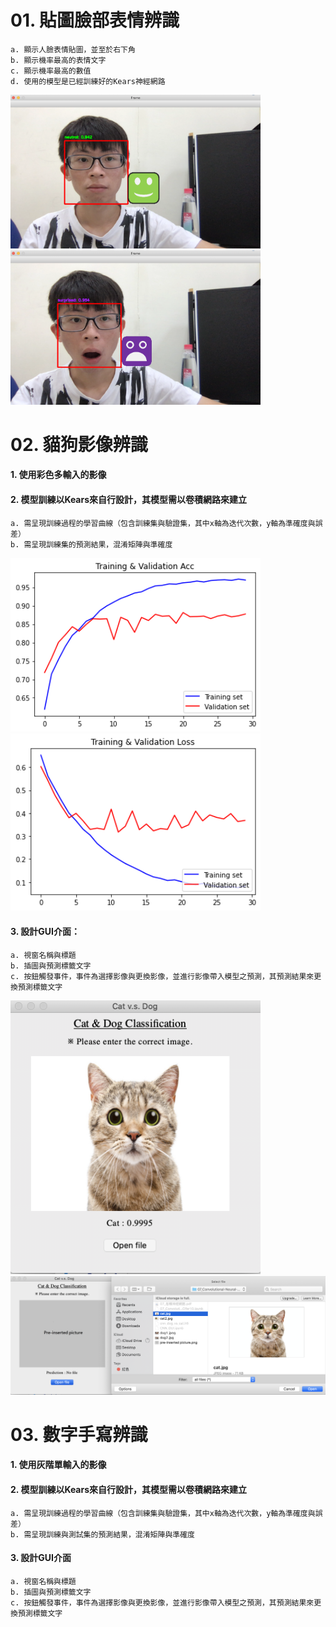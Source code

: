 # 01. 貼圖臉部表情辨識
    a. 顯示人臉表情貼圖，並至於右下角
    b. 顯示機率最高的表情文字
    c. 顯示機率最高的數值
    d. 使用的模型是已經訓練好的Kears神經網路

<img src="https://raw.githubusercontent.com/j82887/Face-Detection/master/00_Image/homework_1014_Fer_01.png" width="400">   <img src="https://raw.githubusercontent.com/j82887/Face-Detection/master/00_Image/homework_1014_Fer_02.png" width="400">

# 02. 貓狗影像辨識
#### 1. 使用彩色多輸入的影像
#### 2. 模型訓練以Kears來自行設計，其模型需以卷積網路來建立
    a. 需呈現訓練過程的學習曲線（包含訓練集與驗證集，其中x軸為迭代次數，y軸為準確度與誤差）
    b. 需呈現訓練集的預測結果，混淆矩陣與準確度

<img src="https://raw.githubusercontent.com/j82887/Face-Detection/master/00_Image/homework_1014_acc.png" width="400">   <img src="https://raw.githubusercontent.com/j82887/Face-Detection/master/00_Image/homework_1014_loss.png" width="400">
    
#### 3. 設計GUI介面：
    a. 視窗名稱與標題
    b. 插圖與預測標籤文字
    c. 按鈕觸發事件，事件為選擇影像與更換影像，並進行影像帶入模型之預測，其預測結果來更換預測標籤文字

<img src="https://raw.githubusercontent.com/j82887/Face-Detection/master/00_Image/homework_1014_cat%20vs%20dog_GUI_01.png" width="400">
<img src="https://raw.githubusercontent.com/j82887/Face-Detection/master/00_Image/homework_1014_cat%20vs%20dog_GUI_02.png" width="800">

# 03. 數字手寫辨識
#### 1. 使用灰階單輸入的影像
#### 2. 模型訓練以Kears來自行設計，其模型需以卷積網路來建立
    a. 需呈現訓練過程的學習曲線（包含訓練集與驗證集，其中x軸為迭代次數，y軸為準確度與誤差）
    b. 需呈現訓練與測試集的預測結果，混淆矩陣與準確度
#### 3. 設計GUI介面
    a. 視窗名稱與標題
    b. 插圖與預測標籤文字
    c. 按鈕觸發事件，事件為選擇影像與更換影像，並進行影像帶入模型之預測，其預測結果來更換預測標籤文字
